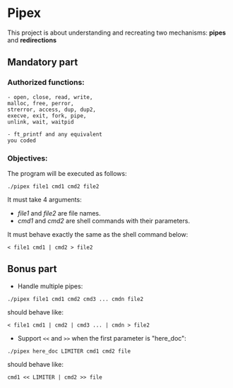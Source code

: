 # Pipex
This project is about understanding and recreating two mechanisms:
**pipes** and **redirections**

## Mandatory part

### Authorized functions:
	- open, close, read, write,
	malloc, free, perror,
	strerror, access, dup, dup2,
	execve, exit, fork, pipe,
	unlink, wait, waitpid

	- ft_printf and any equivalent
	you coded

### Objectives:

The program will be executed as follows:
```
./pipex file1 cmd1 cmd2 file2
```

It must take 4 arguments:
- *file1* and *file2* are file names.
- *cmd1* and *cmd2* are shell commands with their parameters.

It must behave exactly the same as the shell command below:
```
< file1 cmd1 | cmd2 > file2
```

## Bonus part

- Handle multiple pipes:
```
./pipex file1 cmd1 cmd2 cmd3 ... cmdn file2
```
should behave like:
```
< file1 cmd1 | cmd2 | cmd3 ... | cmdn > file2
```

- Support `<<` and `>>` when the first parameter is "here_doc":
```
./pipex here_doc LIMITER cmd1 cmd2 file
```
should behave like:
```
cmd1 << LIMITER | cmd2 >> file
```
